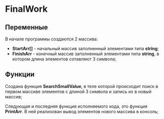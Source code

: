 # FinalWork

## Переменные
В начале программы создаются 2 массива:

* **StartArr[]** - начальный массив заполненный элементами типа **string**;    
* **FinishArr** - конечный массив заполненный элементами типа **string**, в котором длина элементов сотавляют 3 символа;
## Функции
Создана функция **SearchSmallValue**, в теле которой происходит поиск в первом массиве элементов с длиной 3 символа и запись их в новый массив;

Следующая и последняя функция исполняемого кода, это функция **PrintArr**. В ней реализован вывод элементов нового массива в консоль;
 